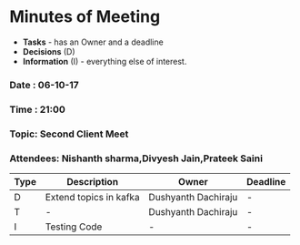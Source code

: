 # Minutes of Meeting

* **Tasks** - has an Owner and a deadline
* **Decisions** (D)
* **Information** (I) - everything else of interest.

### Date : 06-10-17
### Time : 21:00
### Topic: Second Client Meet
### Attendees: Nishanth sharma,Divyesh Jain,Prateek Saini

Type | Description | Owner | Deadline
---- | ---- | ---- | ----
D | Extend topics in kafka | Dushyanth Dachiraju | -
T | - | Dushyanth Dachiraju | -
I | Testing Code | - | -
